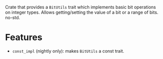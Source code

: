 Crate that provides a `BitUtils` trait which implements basic bit operations on integer
types. Allows getting/setting the value of a bit or a range of bits. no-std.

# Features
- `const_impl` (nightly only): makes `BitUtils` a const trait.
